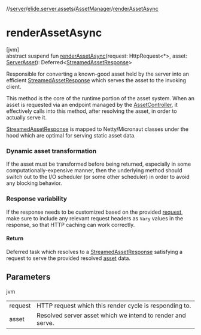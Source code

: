 //[server](../../../index.md)/[elide.server.assets](../index.md)/[AssetManager](index.md)/[renderAssetAsync](render-asset-async.md)

# renderAssetAsync

[jvm]\
abstract suspend fun [renderAssetAsync](render-asset-async.md)(request: HttpRequest&lt;*&gt;, asset: [ServerAsset](../-server-asset/index.md)): Deferred&lt;[StreamedAssetResponse](../../elide.server/index.md#-491452832%2FClasslikes%2F-1343588467)&gt;

Responsible for converting a known-good asset held by the server into an efficient [StreamedAssetResponse](../../elide.server/index.md#-491452832%2FClasslikes%2F-1343588467) which serves the asset to the invoking client.

This method is the core of the runtime portion of the asset system. When an asset is requested via an endpoint managed by the [AssetController](../-asset-controller/index.md), it effectively calls into this method, after resolving the asset, in order to actually serve it.

[StreamedAssetResponse](../../elide.server/index.md#-491452832%2FClasslikes%2F-1343588467) is mapped to Netty/Micronaut classes under the hood which are optimal for serving static asset data.

###  Dynamic asset transformation

If the asset must be transformed before being returned, especially in some computationally-expensive manner, then the underlying method should switch out to the I/O scheduler (or some other scheduler) in order to avoid any blocking behavior.

###  Response variability

If the response needs to be customized based on the provided [request](render-asset-async.md), make sure to include any relevant request headers as `Vary` values in the response, so that HTTP caching can work correctly.

#### Return

Deferred task which resolves to a [StreamedAssetResponse](../../elide.server/index.md#-491452832%2FClasslikes%2F-1343588467) satisfying a request to serve the provided resolved [asset](render-asset-async.md) data.

## Parameters

jvm

| | |
|---|---|
| request | HTTP request which this render cycle is responding to. |
| asset | Resolved server asset which we intend to render and serve. |
